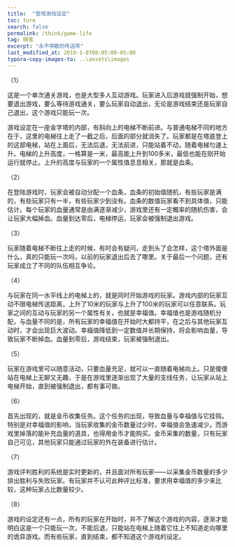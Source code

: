 ```yaml
---
title:  "登塔游戏设定"
toc: ture
search: false
permalink: /think/game-life
tag: 随笔
excerpt: "永不停歇的传送带"
last_modified_at: 2019-1-8T08:05:00-05:00
typora-copy-images-to: ..\assets\images
---
```


（1）

这是一个单次通关游戏，也是大型多人互动游戏。玩家进入后游戏就强制开始，想要退出游戏，要么等待游戏通关，要么玩家自动退出，无论是游戏结束还是玩家自己退出，这个游戏只能玩一次。

游戏设定在一座金字塔的内部，有斜向上的电梯不断前进。与普通电梯不同的地方在于，这里的电梯往上走了一截之后，后面的部分就消失了。玩家都是在塔底登上的这部电梯，站在上面后，无法后退，无法前进，只能站着不动，随着电梯匀速上升。电梯的上升高度，一格算是一米，最高能上升到100多米，最低也能在刚开始运行就停止。上升的高度与玩家的一个属性值息息相关，那就是血条。

（2）

在登陆游戏时，玩家会被自动分配一个血条，血条的初始值随机，有些玩家是满的，有些玩家只有一半，有些玩家少到没有。血条的数值玩家看不到具体值，只能估计。每个玩家的血量通常是由满逐渐减少，游戏里还有一定概率的随机伤害，会让玩家大幅掉血。血量到达零后，电梯停运，玩家会被强制退出游戏。

（3）

玩家随着电梯不断往上走的时候，有时会有疑问，走到头了会怎样，这个塔外面是什么，真的只能玩一次吗，以前的玩家退出后去了哪里。关于最后一个问题，还有玩家成立了不同的队伍相互争论。

（4）

与玩家在同一水平线上的电梯上的，就是同时开始游戏的玩家。游戏内部的玩家互动不限电梯传送距离，上升了10米的玩家与上升了100米的玩家可以任意联系。玩家之间的互动与玩家的另一个属性有关，也就是幸福值。幸福值也是游戏随机分配，与血量不同的是，所有玩家的幸福值在开始时大都持平，在之后与其他玩家互动时，才会出现巨大波动。幸福值降低到一定数值并长期保持，将会影响血量，导致玩家不断掉血。血量到零后，游戏结束，玩家被强制退出。

（5）

玩家在游戏里可以随意活动，只要血量充足，就可以一直随着电梯向上。只是傻傻站在电梯上无聊又无趣，于是在游戏里逐渐出现了大量的支线任务，让玩家从站上电梯开始，直到被强制退出，都有事可做。

（6）

首先出现的，就是金币收集任务。这个任务的出现，导致血量与幸福值与它挂钩。特别是对幸福值的影响，当玩家收集的金币数量过少时，幸福值会急速减少。而游戏里掉落的能补充血量的道具，也得用金币才能购买。金币采集的数量，只有玩家自己可见，其他玩家只能通过玩家的外在装备进行估计。

（7）

游戏评判胜利的系统是实时更新的，并且面对所有玩家——以采集金币数量的多少排出胜利与失败玩家。有玩家并不认可此种评比标准，要求用幸福值的多少来比较，这种玩家占比数量较少。

（8）

游戏的设定还有一点，所有的玩家在开始时，并不了解这个游戏的内容，逐渐才能明白这是一个只能玩一次，不能后退，只能站在电梯上随着它往上不知道走向哪里的诡异游戏。而有些玩家，直到结束，都不知道这个游戏的设定。